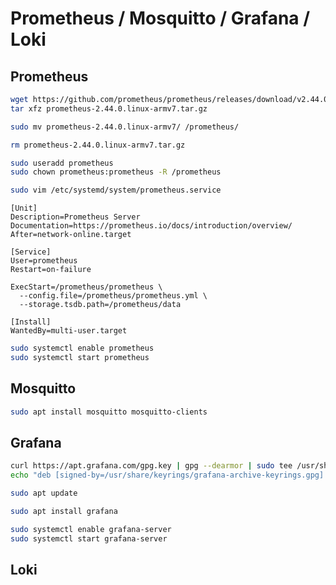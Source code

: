 # Prometheus / Mosquitto / Grafana / Loki

## Prometheus

<!-- https://pimylifeup.com/raspberry-pi-prometheus/ -->

```bash
wget https://github.com/prometheus/prometheus/releases/download/v2.44.0/prometheus-2.44.0.linux-armv7.tar.gz
tar xfz prometheus-2.44.0.linux-armv7.tar.gz
```

```bash
sudo mv prometheus-2.44.0.linux-armv7/ /prometheus/
```

```bash
rm prometheus-2.44.0.linux-armv7.tar.gz
```

```bash
sudo useradd prometheus
sudo chown prometheus:prometheus -R /prometheus 
```

```bash
sudo vim /etc/systemd/system/prometheus.service
```

```
[Unit]
Description=Prometheus Server
Documentation=https://prometheus.io/docs/introduction/overview/
After=network-online.target

[Service]
User=prometheus
Restart=on-failure

ExecStart=/prometheus/prometheus \
  --config.file=/prometheus/prometheus.yml \
  --storage.tsdb.path=/prometheus/data

[Install]
WantedBy=multi-user.target
```

```bash
sudo systemctl enable prometheus
sudo systemctl start prometheus
```

## Mosquitto

<!-- https://pimylifeup.com/raspberry-pi-mosquitto-mqtt-server/ -->

```bash
sudo apt install mosquitto mosquitto-clients
```


## Grafana

<!-- https://pimylifeup.com/raspberry-pi-grafana/ -->

```bash
curl https://apt.grafana.com/gpg.key | gpg --dearmor | sudo tee /usr/share/keyrings/grafana-archive-keyrings.gpg >/dev/null
echo "deb [signed-by=/usr/share/keyrings/grafana-archive-keyrings.gpg] https://apt.grafana.com stable main" | sudo tee /etc/apt/sources.list.d/grafana.list
```

```bash
sudo apt update
```

```bash
sudo apt install grafana
```

```bash
sudo systemctl enable grafana-server
sudo systemctl start grafana-server
```


## Loki
